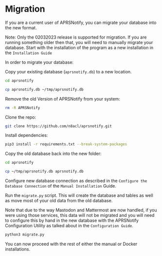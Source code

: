 # Migration

If you are a current user of APRSNotify, you can migrate your database into the new format.

Note: Only the 02032023 release is supported for migration. If you are running something older then that, you will need to manually migrate your database. Start with the installation of the program as a new installation in the ```Installation Guide```

In order to migrate your database:

Copy your existing database (```aprsnotify.db```) to a new location.

```bash
cd aprsnotify

cp aprsnotify.db ~/tmp/aprsnotify.db
```

Remove the old Version of APRSNotify from your system:

```bash
rm -R APRSNotify
```

Clone the repo:

```bash
git clone https://github.com/n8acl/aprsnotify.git
```

Install dependencies:

```bash
pip3 install -r requirements.txt --break-system-packages
```

Copy the old database back into the new folder:

```bash
cd aprsnotify

cp ~/tmp/aprsnotify.db aprsnotify.db
```

Configure new database connection as described in the ```Configure the Database Connection``` of the ```Manual Installation``` Guide.

Run the ```migrate.py``` script. This will create the database and tables as well as move most of your old data from the old database.

Note that due to the way Mastodon and Mattermost are now handled, if you were using those services, this data will not be migrated and you will need to configure this by hand in the new database with the APRSNotify Configuration Utility as talked about in the ```Configuration Guide```.

```bash
python3 migrate.py
```

You can now proceed with the rest of either the manual or Docker installations.